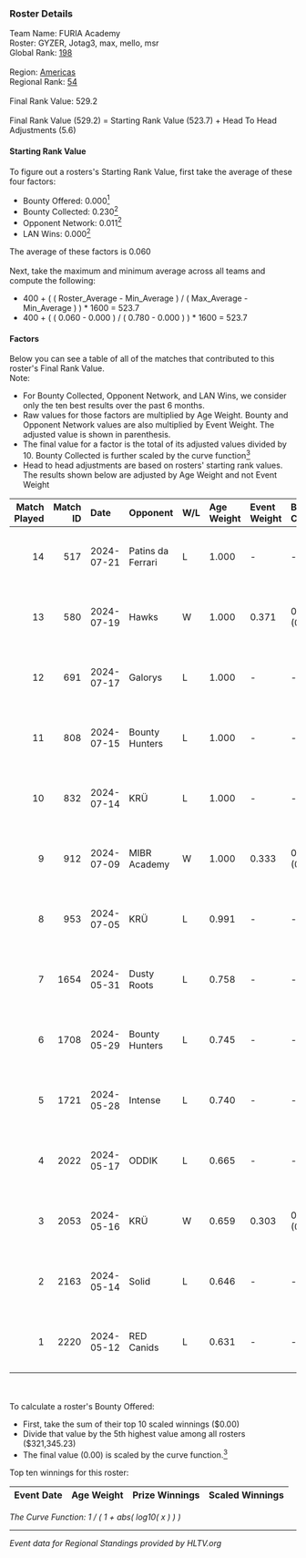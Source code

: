 ### Roster Details<br />
Team Name: FURIA Academy<br />
Roster: GYZER, Jotag3, max, mello, msr<br />
Global Rank: [198](../standings_global.md)<br />
<br />
Region: [Americas]( ../standings_americas.md)<br />
Regional Rank: [54]( ../standings_americas.md)<br />
<br />
Final Rank Value:  529.2<br />
<br />
Final Rank Value (529.2) = Starting Rank Value (523.7) + Head To Head Adjustments (5.6)<br />

#### Starting Rank Value<br />
To figure out a rosters's Starting Rank Value, first take the average of these four factors:<br />
- Bounty Offered: 0.000[<sup>1</sup>](#table2)
- Bounty Collected: 0.230[<sup>2</sup>](#table1)
- Opponent Network: 0.011[<sup>2</sup>](#table1)
- LAN Wins: 0.000[<sup>2</sup>](#table1)

The average of these factors is 0.060<br />
<br />
Next, take the maximum and minimum average across all teams and compute the following:<br />
- 400 + ( ( Roster_Average - Min_Average ) / ( Max_Average - Min_Average ) ) * 1600 = 523.7
- 400 + ( ( 0.060 - 0.000 ) / ( 0.780 - 0.000 ) ) * 1600 = 523.7


#### Factors<br />
Below you can see a table of all of the matches that contributed to this roster's Final Rank Value.<br />
Note:<br />

- For Bounty Collected, Opponent Network, and LAN Wins, we consider only the ten best results over the past 6 months.
- Raw values for those factors are multiplied by Age Weight. Bounty and Opponent Network values are also multiplied by Event Weight. The adjusted value is shown in parenthesis.
- The final value for a factor is the total of its adjusted values divided by 10. Bounty Collected is further scaled by the curve function[<sup>3</sup>](#curveFunction)
- Head to head adjustments are based on rosters' starting rank values. The results shown below are adjusted by Age Weight and not Event Weight
<span id="table1"></span><br />


| Match Played | Match ID | Date       | Opponent          | W/L | Age Weight | Event Weight | Bounty Collected | Opponent Network | LAN Wins  | H2H Adj. | Roster                                   |
| -: | -: | :- | :- | :- | :- | :- | :- | :- | :- | -: | :- |
|           14 |      517 | 2024-07-21 | Patins da Ferrari | L   | 1.000      | -            | -                | -                | -         |    -5.96 | GYZER, Jotag3, max, mello, msr           |
|           13 |      580 | 2024-07-19 | Hawks             | W   | 1.000      | 0.371        | 0.000 (0.000)    | 0.029 (0.011)    | 0 (0.000) |    15.41 | GYZER, Jotag3, max, mello, msr           |
|           12 |      691 | 2024-07-17 | Galorys           | L   | 1.000      | -            | -                | -                | -         |    -5.02 | Bruninho, GYZER, Jotag3, max, mello      |
|           11 |      808 | 2024-07-15 | Bounty Hunters    | L   | 1.000      | -            | -                | -                | -         |    -2.39 | GYZER, Jotag3, max, mello, souz4h        |
|           10 |      832 | 2024-07-14 | KRÜ               | L   | 1.000      | -            | -                | -                | -         |    -3.99 | GYZER, Jotag3, max, mello, souz4h        |
|            9 |      912 | 2024-07-09 | MIBR Academy      | W   | 1.000      | 0.333        | 0.000 (0.000)    | 0.000 (0.000)    | 0 (0.000) |    10.11 | GYZER, Jotag3, max, mello, souz4h        |
|            8 |      953 | 2024-07-05 | KRÜ               | L   | 0.991      | -            | -                | -                | -         |    -4.04 | GYZER, Jotag3, max, mello, souz4h        |
|            7 |     1654 | 2024-05-31 | Dusty Roots       | L   | 0.758      | -            | -                | -                | -         |    -3.68 | Bruninho, cerolzin, GYZER, Jotag3, mello |
|            6 |     1708 | 2024-05-29 | Bounty Hunters    | L   | 0.745      | -            | -                | -                | -         |    -2.81 | Bruninho, cerolzin, GYZER, Jotag3, mello |
|            5 |     1721 | 2024-05-28 | Intense           | L   | 0.740      | -            | -                | -                | -         |    -5.58 | Bruninho, cerolzin, GYZER, Jotag3, mello |
|            4 |     2022 | 2024-05-17 | ODDIK             | L   | 0.665      | -            | -                | -                | -         |    -1.83 | Bruninho, cerolzin, GYZER, Jotag3, mello |
|            3 |     2053 | 2024-05-16 | KRÜ               | W   | 0.659      | 0.303        | 0.023 (0.005)    | 0.488 (0.098)    | 0 (0.000) |    18.47 | Bruninho, cerolzin, GYZER, Jotag3, mello |
|            2 |     2163 | 2024-05-14 | Solid             | L   | 0.646      | -            | -                | -                | -         |    -2.37 | Bruninho, cerolzin, GYZER, Jotag3, mello |
|            1 |     2220 | 2024-05-12 | RED Canids        | L   | 0.631      | -            | -                | -                | -         |    -0.76 | Bruninho, cerolzin, GYZER, Jotag3, mello |

<br />
<span id="table2"></span><br />
To calculate a roster's Bounty Offered:<br />

- First, take the sum of their top 10 scaled winnings ($0.00)
- Divide that value by the 5th highest value among all rosters ($321,345.23)
- The final value (0.00) is scaled by the curve function.[<sup>3</sup>](#curveFunction)

Top ten winnings for this roster:<br />

| Event Date | Age Weight | Prize Winnings | Scaled Winnings |
| :- | -: | :- | :- |


<span id="curveFunction"></span>_The Curve Function: 1 / ( 1 + abs( log10( x ) ) )_<br />

---
_Event data for Regional Standings provided by HLTV.org_<br />
